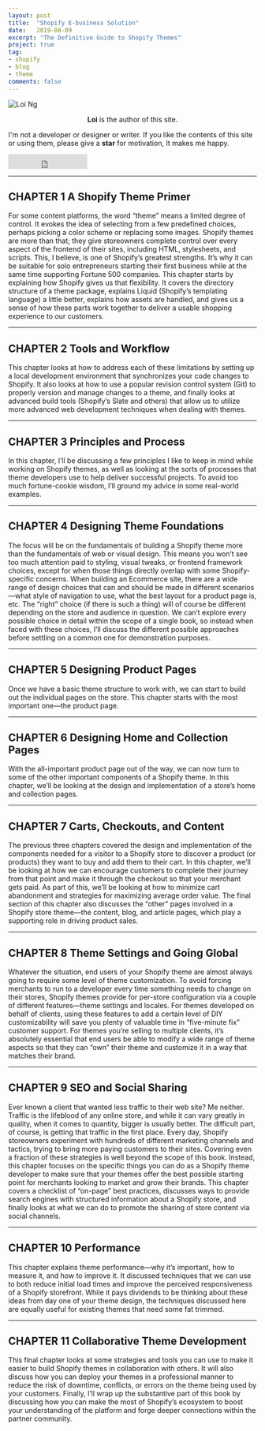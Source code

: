 ```yaml
---
layout: post
title:  "Shopify E-business Solution"
date:   2019-08-09
excerpt: "The Definitive Guide to Shopify Themes"
project: true
tag:
- shopify
- blog
- theme
comments: false
---
```


![Loi Ng](https://bossguloi.github.io/assets/img/logo.png)    
    
<center><b>Loi</b> is the author of this site.</center>
     
 I'm not a developer or designer or writer. If you like the contents of this site or using them, please give a **star** for motivation, It makes me happy.

<iframe src="https://ghbtns.com/github-btn.html?user=bossguloi&repo=bossguloi.github.io&type=star&count=true&size=large" frameborder="0" scrolling="0" width="160px" height="30px"></iframe>    

---

## CHAPTER 1 A Shopify Theme Primer

For some content platforms, the word “theme” means a limited degree of control. It evokes the idea of selecting from a few predefined choices, perhaps picking a color scheme or replacing some images.
Shopify themes are more than that; they give storeowners complete control over every aspect of the frontend of their sites, including HTML, stylesheets, and scripts. This, I believe, is one of Shopify’s greatest strengths. It’s why it can be suitable for solo entrepreneurs starting their first business while at the same time supporting Fortune 500 companies.
This chapter starts by explaining how Shopify gives us that flexibility. It covers the directory structure of a theme package, explains Liquid (Shopify’s templating language) a little better, explains how assets are handled, and gives us a sense of how these parts work together to deliver a usable shopping experience to our customers.

---

## CHAPTER 2 Tools and Workflow 

This chapter looks at how to address each of these limitations by setting up a local development environment that synchronizes your code changes to Shopify. It also looks at how to use a popular revision control system (Git) to properly version and manage changes to a theme, and finally looks at advanced build tools (Shopify’s Slate and others) that allow us to utilize more advanced web development techniques when dealing with themes.

---

## CHAPTER 3 Principles and Process

In this chapter, I’ll be discussing a few principles I like to keep in mind while working on Shopify themes, as well as looking at the sorts of processes that theme developers use to help deliver successful projects. To avoid too much fortune-cookie wisdom, I’ll ground my advice in some real-world examples.

---

## CHAPTER 4 Designing Theme Foundations

The focus will be on the fundamentals of building a Shopify theme more than the fundamentals of web or visual design. This means you won’t see too much attention paid to styling, visual tweaks, or frontend framework choices, except for when those things directly overlap with some Shopify-specific concerns.
When building an Ecommerce site, there are a wide range of design choices that can and should be made in different scenarios—what style of navigation to use, what the best layout for a product page is, etc. The “right” choice (if there is such a thing) will of course be different depending on the store and audience in question.
We can’t explore every possible choice in detail within the scope of a single book, so instead when faced with these choices, I’ll discuss the different possible approaches before settling on a common one for demonstration purposes.

---

## CHAPTER 5 Designing Product Pages

Once we have a basic theme structure to work with, we can start to build out the individual pages on the store. This chapter starts with the most important one—the product page.

---

## CHAPTER 6 Designing Home and Collection Pages

With the all-important product page out of the way, we can now turn to some of the other important components of a Shopify theme. In this chapter, we’ll be looking at the design and implementation of a store’s home and collection pages.

---

## CHAPTER 7 Carts, Checkouts, and Content

The previous three chapters covered the design and implementation of the components needed for a visitor to a Shopify store to discover a product (or products) they want to buy and add them to their cart. In this chapter, we’ll be looking at how we can encourage customers to complete their journey from that point and make it through the checkout so that your merchant gets paid. As part of this, we’ll be looking at how to minimize cart abandonment and strategies for maximizing average order value.
The final section of this chapter also discusses the “other” pages involved in a Shopify store theme—the content, blog, and article pages, which play a supporting role in driving product sales.

---

## CHAPTER 8 Theme Settings and Going Global

Whatever the situation, end users of your Shopify theme are almost always going to require some level of theme customization. To avoid forcing merchants to run to a developer every time something needs to change on their stores, Shopify themes provide for per-store configuration via a couple of different features—theme settings and locales.
For themes developed on behalf of clients, using these features to add a certain level of DIY customizability will save you plenty of valuable time in “five-minute fix” customer support. For themes you’re selling to multiple clients, it’s absolutely essential that end users be able to modify a wide range of theme aspects so that they can “own” their theme and customize it in a way that matches their brand.

---

## CHAPTER 9 SEO and Social Sharing

Ever known a client that wanted less traffic to their web site? Me neither.
Traffic is the lifeblood of any online store, and while it can vary greatly in quality, when it comes to quantity, bigger is usually better. The difficult part, of course, is getting that traffic in the first place.
Every day, Shopify storeowners experiment with hundreds of different marketing channels and tactics, trying to bring more paying customers to their sites. Covering even a fraction of these strategies is well beyond the scope of this book.
Instead, this chapter focuses on the specific things you can do as a Shopify theme developer to make sure that your themes offer the best possible starting point for merchants looking to market and grow their brands. This chapter covers a checklist of “on-page” best practices, discusses ways to provide search engines with structured information about a Shopify store, and finally looks at what we can do to promote the sharing of store content via social channels.

---

## CHAPTER 10 Performance

This chapter explains theme performance—why it’s important, how to measure it, and how to improve it. It discussed techniques that we can use to both reduce initial load times and improve the perceived responsiveness of a Shopify storefront.
While it pays dividends to be thinking about these ideas from day one of your theme design, the techniques discussed here are equally useful for existing themes that need some fat trimmed.

---

## CHAPTER 11 Collaborative Theme Development

This final chapter looks at some strategies and tools you can use to make it easier to build Shopify themes in collaboration with others. It will also discuss how you can deploy your themes in a professional manner to reduce the risk of downtime, conflicts, or errors on the theme being used by your customers.
Finally, I’ll wrap up the substantive part of this book by discussing how you can make the most of Shopify’s ecosystem to boost your understanding of the platform and forge deeper connections within the partner community.
